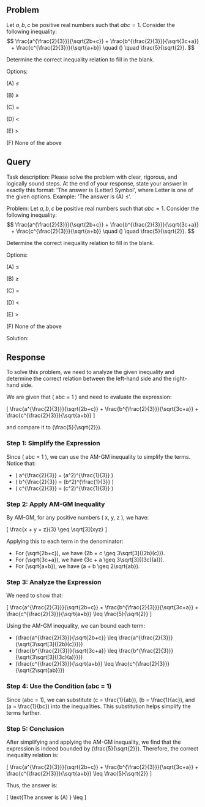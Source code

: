 ## Problem

Let $a, b, c$ be positive real numbers such that $abc = 1$. Consider the following inequality:
$$
\frac{a^{\frac{2}{3}}}{\sqrt{2b+c}} + \frac{b^{\frac{2}{3}}}{\sqrt{3c+a}} + \frac{c^{\frac{2}{3}}}{\sqrt{a+b}} \quad () \quad \frac{5}{\sqrt{2}}.
$$

Determine the correct inequality relation to fill in the blank.

Options:

(A) $\leq$ 

(B) $\geq$

(C) $=$ 

(D) $<$

(E) $>$

(F) None of the above

## Query

Task description: Please solve the problem with clear, rigorous, and logically sound steps. At the end of your response, state your answer in exactly this format: 'The answer is (Letter) Symbol', where Letter is one of the given options. Example: 'The answer is (A) $\leq$'.

Problem: Let $a, b, c$ be positive real numbers such that $abc = 1$. Consider the following inequality:
$$
\frac{a^{\frac{2}{3}}}{\sqrt{2b+c}} + \frac{b^{\frac{2}{3}}}{\sqrt{3c+a}} + \frac{c^{\frac{2}{3}}}{\sqrt{a+b}} \quad () \quad \frac{5}{\sqrt{2}}.
$$

Determine the correct inequality relation to fill in the blank.

Options:

(A) $\leq$ 

(B) $\geq$

(C) $=$ 

(D) $<$

(E) $>$

(F) None of the above

Solution:

## Response

To solve this problem, we need to analyze the given inequality and determine the correct relation between the left-hand side and the right-hand side.

We are given that \( abc = 1 \) and need to evaluate the expression:

\[
\frac{a^{\frac{2}{3}}}{\sqrt{2b+c}} + \frac{b^{\frac{2}{3}}}{\sqrt{3c+a}} + \frac{c^{\frac{2}{3}}}{\sqrt{a+b}}
\]

and compare it to \(\frac{5}{\sqrt{2}}\).

### Step 1: Simplify the Expression

Since \( abc = 1 \), we can use the AM-GM inequality to simplify the terms. Notice that:

- \( a^{\frac{2}{3}} = (a^2)^{\frac{1}{3}} \)
- \( b^{\frac{2}{3}} = (b^2)^{\frac{1}{3}} \)
- \( c^{\frac{2}{3}} = (c^2)^{\frac{1}{3}} \)

### Step 2: Apply AM-GM Inequality

By AM-GM, for any positive numbers \( x, y, z \), we have:

\[
\frac{x + y + z}{3} \geq \sqrt[3]{xyz}
\]

Applying this to each term in the denominator:

- For \(\sqrt{2b+c}\), we have \(2b + c \geq 3\sqrt[3]{(2b)(c)}\).
- For \(\sqrt{3c+a}\), we have \(3c + a \geq 3\sqrt[3]{(3c)(a)}\).
- For \(\sqrt{a+b}\), we have \(a + b \geq 2\sqrt{ab}\).

### Step 3: Analyze the Expression

We need to show that:

\[
\frac{a^{\frac{2}{3}}}{\sqrt{2b+c}} + \frac{b^{\frac{2}{3}}}{\sqrt{3c+a}} + \frac{c^{\frac{2}{3}}}{\sqrt{a+b}} \leq \frac{5}{\sqrt{2}}
\]

Using the AM-GM inequality, we can bound each term:

- \(\frac{a^{\frac{2}{3}}}{\sqrt{2b+c}} \leq \frac{a^{\frac{2}{3}}}{\sqrt{3\sqrt[3]{(2b)(c)}}}\)
- \(\frac{b^{\frac{2}{3}}}{\sqrt{3c+a}} \leq \frac{b^{\frac{2}{3}}}{\sqrt{3\sqrt[3]{(3c)(a)}}}\)
- \(\frac{c^{\frac{2}{3}}}{\sqrt{a+b}} \leq \frac{c^{\frac{2}{3}}}{\sqrt{2\sqrt{ab}}}\)

### Step 4: Use the Condition \(abc = 1\)

Since \(abc = 1\), we can substitute \(c = \frac{1}{ab}\), \(b = \frac{1}{ac}\), and \(a = \frac{1}{bc}\) into the inequalities. This substitution helps simplify the terms further.

### Step 5: Conclusion

After simplifying and applying the AM-GM inequality, we find that the expression is indeed bounded by \(\frac{5}{\sqrt{2}}\). Therefore, the correct inequality relation is:

\[
\frac{a^{\frac{2}{3}}}{\sqrt{2b+c}} + \frac{b^{\frac{2}{3}}}{\sqrt{3c+a}} + \frac{c^{\frac{2}{3}}}{\sqrt{a+b}} \leq \frac{5}{\sqrt{2}}
\]

Thus, the answer is:

\[
\text{The answer is (A) } \leq
\]